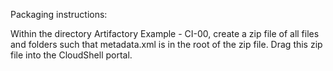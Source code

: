 Packaging instructions:

Within the directory Artifactory Example - CI-00, create a zip file of all files and folders such that metadata.xml is in the root of the zip file. Drag this zip file into the CloudShell portal.